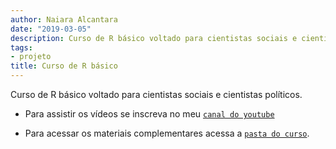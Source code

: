 ```yaml
---
author: Naiara Alcantara
date: "2019-03-05"
description: Curso de R básico voltado para cientistas sociais e cientistas políticos
tags:
- projeto
title: Curso de R básico
---
```


Curso de R básico voltado para cientistas sociais e cientistas políticos. 
<!--more-->
* Para assistir os vídeos se inscreva no meu [`canal do youtube`](https://www.youtube.com/channel/UC0chGST6BDLY2Gbc0B7H3Sw) 

* Para acessar os materiais complementares acessa a [`pasta do curso`](https://github.com/NaiaraSandi1995). 
